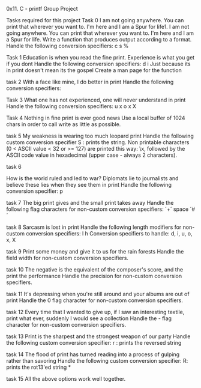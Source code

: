 0x11. C - printf
Group Project

Tasks required for this project
Task 0
I am not going anywhere. You can print that wherever you want to. I'm here and I am a Spur for life1. I am not going anywhere. You can print that wherever you want to. I'm here and I am a Spur for life.
Write a function that produces output according to a format. Handle the following conversion specifiers:
c
s
%

Task 1
Education is when you read the fine print. Experience is what you get if you dont
Handle the following conversion specifiers:
d
i
Just because its in print doesn't mean its the gospel
Create a man page for the function

task 2
With a face like mine, I do better in print
Handle the following conversion specifiers:

Task 3
What one has not experienced, one will never understand in print
Handle the following conversion specifiers:
u
x
o
x
X

Task 4
Nothing in fine print is ever good news
Use a local buffer of 1024 chars in order to call write as little as possible.

task 5 
My weakness is wearing too much leopard print 
Handle the following custom conversion specifier
S : prints the string.
Non printable characters (0 < ASCII value < 32 or >= 127) are printed this way: \x, followed by the ASCII code value in hexadecimal (upper case - always 2 characters).

task 6

How is the world ruled and led to war? Diplomats lie to journalists and believe these lies when they see them in print
Handle the following conversion specifier: p

task 7
The big print gives and the small print takes away
Handle the following flag characters for non-custom conversion specifiers:
´+´
space
´#´

task 8
Sarcasm is lost in print
Handle the following length modifiers for non-custom conversion specifiers:
l
h Conversion specifiers to handle: d, i, u, o, x, X

task 9
Print some money and give it to us for the rain forests
Handle the field width for non-custom conversion specifiers.

task 10
The negative is the equivalent of the composer's score, and the print the performance
Handle the precision for non-custom conversion specifiers.

task 11
It's depressing when you're still around and your albums are out of print
Handle the 0 flag character for non-custom conversion specifiers.

task 12
Every time that I wanted to give up, if I saw an interesting textile, print what ever, suddenly I would see a collection
Handle the - flag character for non-custom conversion specifiers.

task 13
Print is the sharpest and the strongest weapon of our party
Handle the following custom conversion specifier:
r : prints the reversed string

task 14
The flood of print has turned reading into a process of gulping rather than savoring
Handle the following custom conversion specifier:
R: prints the rot13'ed string
*

task 15
All the above options work well together.
